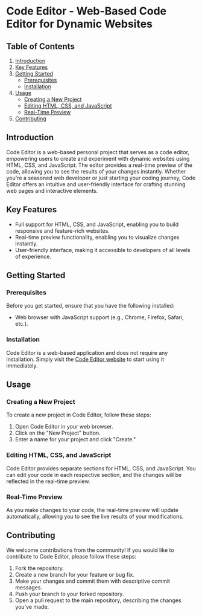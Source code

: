 # Code Editor - Web-Based Code Editor for Dynamic Websites

## Table of Contents

1. [Introduction](#introduction)
2. [Key Features](#key-features)
3. [Getting Started](#getting-started)
   - [Prerequisites](#prerequisites)
   - [Installation](#installation)
4. [Usage](#usage)
   - [Creating a New Project](#creating-a-new-project)
   - [Editing HTML, CSS, and JavaScript](#editing-html-css-and-javascript)
   - [Real-Time Preview](#real-time-preview)
5. [Contributing](#contributing)

## Introduction

Code Editor is a web-based personal project that serves as a code editor, empowering users to create and experiment with dynamic websites using HTML, CSS, and JavaScript. The editor provides a real-time preview of the code, allowing you to see the results of your changes instantly. Whether you're a seasoned web developer or just starting your coding journey, Code Editor offers an intuitive and user-friendly interface for crafting stunning web pages and interactive elements.

## Key Features

- Full support for HTML, CSS, and JavaScript, enabling you to build responsive and feature-rich websites.
- Real-time preview functionality, enabling you to visualize changes instantly.
- User-friendly interface, making it accessible to developers of all levels of experience.

## Getting Started

### Prerequisites

Before you get started, ensure that you have the following installed:

- Web browser with JavaScript support (e.g., Chrome, Firefox, Safari, etc.).

### Installation

Code Editor is a web-based application and does not require any installation. Simply visit the [Code Editor website](https://dev1269.dq1x74gu1qtoo.amplifyapp.com/) to start using it immediately.

## Usage

### Creating a New Project

To create a new project in Code Editor, follow these steps:

1. Open Code Editor in your web browser.
2. Click on the "New Project" button.
3. Enter a name for your project and click "Create."

### Editing HTML, CSS, and JavaScript

Code Editor provides separate sections for HTML, CSS, and JavaScript. You can edit your code in each respective section, and the changes will be reflected in the real-time preview.

### Real-Time Preview

As you make changes to your code, the real-time preview will update automatically, allowing you to see the live results of your modifications.


## Contributing

We welcome contributions from the community! If you would like to contribute to Code Editor, please follow these steps:

1. Fork the repository.
2. Create a new branch for your feature or bug fix.
3. Make your changes and commit them with descriptive commit messages.
4. Push your branch to your forked repository.
5. Open a pull request to the main repository, describing the changes you've made.
